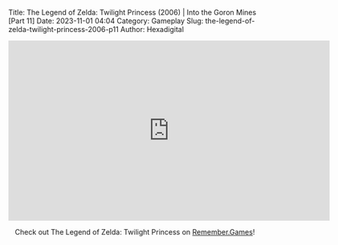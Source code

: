Title: The Legend of Zelda: Twilight Princess (2006) | Into the Goron Mines [Part 11]
Date: 2023-11-01 04:04
Category: Gameplay
Slug: the-legend-of-zelda-twilight-princess-2006-p11
Author: Hexadigital

<center><iframe src="https://www.youtube.com/embed/FgvJ0Xpv9lo?feature=oembed" allow="accelerometer; autoplay; encrypted-media; gyroscope; picture-in-picture" width="640" height="360" frameborder="0"></iframe>

Check out The Legend of Zelda: Twilight Princess on [Remember.Games](https://remember.games/game/1365/the-legend-of-zelda-twilight-princess/)!</center>